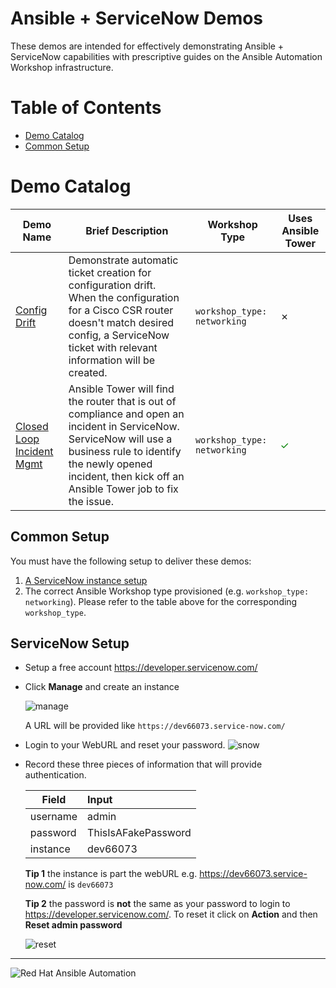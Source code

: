 # Ansible + ServiceNow Demos

These demos are intended for effectively demonstrating Ansible + ServiceNow capabilities with prescriptive guides on the Ansible Automation Workshop infrastructure.

# Table of Contents

- [Demo Catalog](#demo-catalog)
- [Common Setup](#common-setup)

# Demo Catalog

| Demo Name   | Brief Description  | Workshop Type | Uses Ansible Tower |
|---|---|---|---|
| [Config Drift](1-config-drift)  | Demonstrate automatic ticket creation for configuration drift.  When the configuration for a Cisco CSR router doesn't match desired config, a ServiceNow ticket with relevant information will be created. | `workshop_type: networking` | ✗ |
| [Closed Loop Incident Mgmt](2-closed_loop_incident_mgmt) | Ansible Tower will find the router that is out of compliance and open an incident in ServiceNow.  ServiceNow will use a business rule to identify the newly opened incident, then kick off an Ansible Tower job to fix the issue. | `workshop_type: networking`  | <font color="green">✓</font> |

## Common Setup

You must have the following setup to deliver these demos:

1. [A ServiceNow instance setup](#servicenow_setup)
2. The correct Ansible Workshop type provisioned (e.g. `workshop_type: networking`).  Please refer to the table above for the corresponding `workshop_type`.

## ServiceNow Setup

  - Setup a free account
    https://developer.servicenow.com/

  - Click **Manage** and create an instance

    ![manage](images/manage.png)

    A URL will be provided like ```https://dev66073.service-now.com/```

  - Login to your WebURL and reset your password.
    ![snow](images/snow.png)

  - Record these three pieces of information that will provide authentication.

    | Field | Input |
    | -------- |:--------------------|
    | username | admin |
    | password | ThisIsAFakePassword |
    | instance | dev66073      |

    **Tip 1** the instance is part the webURL e.g. https://dev66073.service-now.com/ is `dev66073`

    **Tip 2** the password is **not** the same as your password to login to https://developer.servicenow.com/.  To reset it click on **Action** and then **Reset admin password**

    ![reset](images/reset.png)

---
![Red Hat Ansible Automation](../../images/rh-ansible-automation.png)
